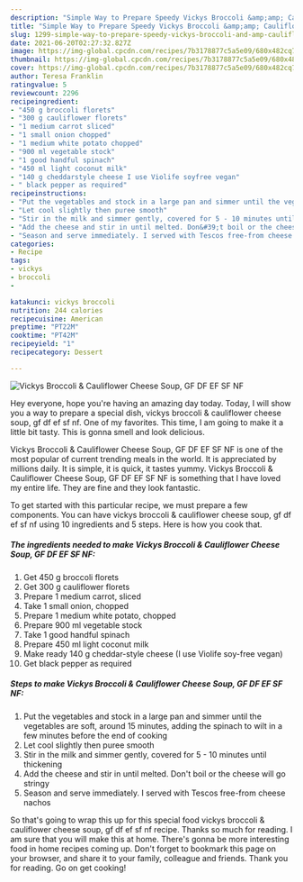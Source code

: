 ```yaml
---
description: "Simple Way to Prepare Speedy Vickys Broccoli &amp;amp; Cauliflower Cheese Soup, GF DF EF SF NF"
title: "Simple Way to Prepare Speedy Vickys Broccoli &amp;amp; Cauliflower Cheese Soup, GF DF EF SF NF"
slug: 1299-simple-way-to-prepare-speedy-vickys-broccoli-and-amp-cauliflower-cheese-soup-gf-df-ef-sf-nf
date: 2021-06-20T02:27:32.827Z
image: https://img-global.cpcdn.com/recipes/7b3178877c5a5e09/680x482cq70/vickys-broccoli-cauliflower-cheese-soup-gf-df-ef-sf-nf-recipe-main-photo.jpg
thumbnail: https://img-global.cpcdn.com/recipes/7b3178877c5a5e09/680x482cq70/vickys-broccoli-cauliflower-cheese-soup-gf-df-ef-sf-nf-recipe-main-photo.jpg
cover: https://img-global.cpcdn.com/recipes/7b3178877c5a5e09/680x482cq70/vickys-broccoli-cauliflower-cheese-soup-gf-df-ef-sf-nf-recipe-main-photo.jpg
author: Teresa Franklin
ratingvalue: 5
reviewcount: 2296
recipeingredient:
- "450 g broccoli florets"
- "300 g cauliflower florets"
- "1 medium carrot sliced"
- "1 small onion chopped"
- "1 medium white potato chopped"
- "900 ml vegetable stock"
- "1 good handful spinach"
- "450 ml light coconut milk"
- "140 g cheddarstyle cheese I use Violife soyfree vegan"
- " black pepper as required"
recipeinstructions:
- "Put the vegetables and stock in a large pan and simmer until the vegetables are soft, around 15 minutes, adding the spinach to wilt in a few minutes before the end of cooking"
- "Let cool slightly then puree smooth"
- "Stir in the milk and simmer gently, covered for 5 - 10 minutes until thickening"
- "Add the cheese and stir in until melted. Don&#39;t boil or the cheese will go stringy"
- "Season and serve immediately. I served with Tescos free-from cheese nachos"
categories:
- Recipe
tags:
- vickys
- broccoli
- 

katakunci: vickys broccoli  
nutrition: 244 calories
recipecuisine: American
preptime: "PT22M"
cooktime: "PT42M"
recipeyield: "1"
recipecategory: Dessert

---
```



![Vickys Broccoli &amp; Cauliflower Cheese Soup, GF DF EF SF NF](https://img-global.cpcdn.com/recipes/7b3178877c5a5e09/680x482cq70/vickys-broccoli-cauliflower-cheese-soup-gf-df-ef-sf-nf-recipe-main-photo.jpg)

Hey everyone, hope you're having an amazing day today. Today, I will show you a way to prepare a special dish, vickys broccoli &amp; cauliflower cheese soup, gf df ef sf nf. One of my favorites. This time, I am going to make it a little bit tasty. This is gonna smell and look delicious.

Vickys Broccoli &amp; Cauliflower Cheese Soup, GF DF EF SF NF is one of the most popular of current trending meals in the world. It is appreciated by millions daily. It is simple, it is quick, it tastes yummy. Vickys Broccoli &amp; Cauliflower Cheese Soup, GF DF EF SF NF is something that I have loved my entire life. They are fine and they look fantastic.




To get started with this particular recipe, we must prepare a few components. You can have vickys broccoli &amp; cauliflower cheese soup, gf df ef sf nf using 10 ingredients and 5 steps. Here is how you cook that.

<!--inarticleads1-->

##### The ingredients needed to make Vickys Broccoli &amp; Cauliflower Cheese Soup, GF DF EF SF NF:

1. Get 450 g broccoli florets
1. Get 300 g cauliflower florets
1. Prepare 1 medium carrot, sliced
1. Take 1 small onion, chopped
1. Prepare 1 medium white potato, chopped
1. Prepare 900 ml vegetable stock
1. Take 1 good handful spinach
1. Prepare 450 ml light coconut milk
1. Make ready 140 g cheddar-style cheese (I use Violife soy-free vegan)
1. Get  black pepper as required




<!--inarticleads2-->

##### Steps to make Vickys Broccoli &amp; Cauliflower Cheese Soup, GF DF EF SF NF:

1. Put the vegetables and stock in a large pan and simmer until the vegetables are soft, around 15 minutes, adding the spinach to wilt in a few minutes before the end of cooking
1. Let cool slightly then puree smooth
1. Stir in the milk and simmer gently, covered for 5 - 10 minutes until thickening
1. Add the cheese and stir in until melted. Don&#39;t boil or the cheese will go stringy
1. Season and serve immediately. I served with Tescos free-from cheese nachos




So that's going to wrap this up for this special food vickys broccoli &amp; cauliflower cheese soup, gf df ef sf nf recipe. Thanks so much for reading. I am sure that you will make this at home. There's gonna be more interesting food in home recipes coming up. Don't forget to bookmark this page on your browser, and share it to your family, colleague and friends. Thank you for reading. Go on get cooking!
